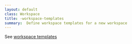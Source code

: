 ```yaml
---
layout: default
class: Workspace
title: -workspace-templates
summary:  Define workspace templates for a new workspace
---
```


See [workspace templates](/chapters/620-template-fragments.html)